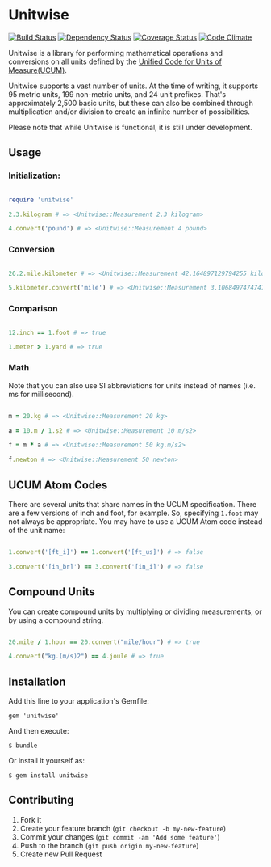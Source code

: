 # Unitwise

[![Build Status](https://travis-ci.org/joshwlewis/unitwise.png)](https://travis-ci.org/joshwlewis/unitwise)
[![Dependency Status](https://gemnasium.com/joshwlewis/unitwise.png)](https://gemnasium.com/joshwlewis/unitwise)
[![Coverage Status](https://coveralls.io/repos/joshwlewis/signed_multiset/badge.png)](https://coveralls.io/r/joshwlewis/signed_multiset)
[![Code Climate](https://codeclimate.com/github/joshwlewis/unitwise.png)](https://codeclimate.com/github/joshwlewis/unitwise)


Unitwise is a library for performing mathematical operations and conversions on all units defined by the [Unified Code for Units of Measure(UCUM)](http://unitsofmeasure.org/).

Unitwise supports a vast number of units. At the time of writing, it supports 95 metric units, 199 non-metric units, and 24 unit prefixes. That's approximately 2,500 basic units, but these can also be combined through multiplication and/or division to create an infinite number of possibilities.

Please note that while Unitwise is functional, it is still under development.

## Usage

### Initialization:

```ruby

require 'unitwise'

2.3.kilogram # => <Unitwise::Measurement 2.3 kilogram>

4.convert('pound') # => <Unitwise::Measurement 4 pound>

```

### Conversion

```ruby

26.2.mile.kilometer # => <Unitwise::Measurement 42.164897129794255 kilometer>

5.kilometer.convert('mile') # => <Unitwise::Measurement 3.106849747474748 mile>

```

### Comparison

```ruby

12.inch == 1.foot # => true

1.meter > 1.yard # => true

```

### Math

Note that you can also use SI abbreviations for units instead of names (i.e. ms for millisecond).

```ruby

m = 20.kg # => <Unitwise::Measurement 20 kg>

a = 10.m / 1.s2 # => <Unitwise::Measurement 10 m/s2>

f = m * a # => <Unitwise::Measurement 50 kg.m/s2>

f.newton # => <Unitwise::Measurement 50 newton>

```

## UCUM Atom Codes

There are several units that share names in the UCUM specification. There are a few versions of inch and foot, for example. So, specifying `1.foot` may not always be appropriate. You may have to use a UCUM Atom code instead of the unit name:

```ruby

1.convert('[ft_i]') == 1.convert('[ft_us]') # => false

3.convert('[in_br]') == 3.convert('[in_i]') # => false

```

## Compound Units

You can create compound units by multiplying or dividing measurements, or by using a compound string.

```ruby

20.mile / 1.hour == 20.convert("mile/hour") # => true

4.convert("kg.(m/s)2") == 4.joule # => true

```

## Installation

Add this line to your application's Gemfile:

    gem 'unitwise'

And then execute:

    $ bundle

Or install it yourself as:

    $ gem install unitwise


## Contributing

1. Fork it
2. Create your feature branch (`git checkout -b my-new-feature`)
3. Commit your changes (`git commit -am 'Add some feature'`)
4. Push to the branch (`git push origin my-new-feature`)
5. Create new Pull Request
